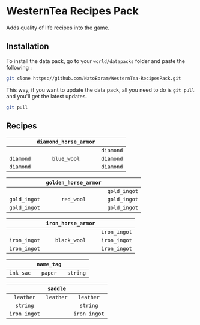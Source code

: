 # WesternTea Recipes Pack

Adds quality of life recipes into the game.

## Installation

To install the data pack, go to your `world/datapacks` folder and paste the following :

```bash
git clone https://github.com/NatoBoram/WesternTea-RecipesPack.git
```

This way, if you want to update the data pack, all you need to do is `git pull` and you'll get the latest updates.

```bash
git pull
```

## Recipes

|           | `diamond_horse_armor` |           |
| :-------: | :-------------------: | :-------: |
|           |                       | `diamond` |
| `diamond` | `blue_wool`           | `diamond` |
| `diamond` |                       | `diamond` |

|              | `golden_horse_armor` |              |
| :----------: | :------------------: | :----------: |
|              |                      | `gold_ingot` |
| `gold_ingot` | `red_wool`           | `gold_ingot` |
| `gold_ingot` |                      | `gold_ingot` |

|              | `iron_horse_armor` |              |
| :----------: | :----------------: | :----------: |
|              |                    | `iron_ingot` |
| `iron_ingot` | `black_wool`       | `iron_ingot` |
| `iron_ingot` |                    | `iron_ingot` |

|           | `name_tag` |        |
| :-------: | :--------: | :------: |
| `ink_sac` | `paper`    | `string` |

|              | `saddle`  |              |
| :----------: | :-------: | :----------: |
| `leather`    | `leather` | `leather`    |
| `string`     |           | `string`     |
| `iron_ingot` |           | `iron_ingot` |